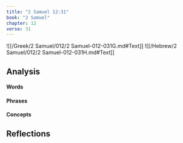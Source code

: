 ```yaml
---
title: "2 Samuel 12:31"
book: "2 Samuel"
chapter: 12
verse: 31
---
```

![[/Greek/2 Samuel/012/2 Samuel-012-031G.md#Text]]
![[/Hebrew/2 Samuel/012/2 Samuel-012-031H.md#Text]]

## Analysis

#### Words

#### Phrases

#### Concepts

## Reflections

